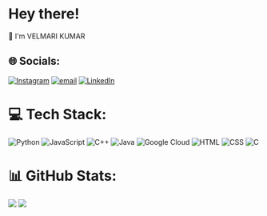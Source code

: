 # Hey there!
👋  I'm VELMARI KUMAR


## 🌐 Socials:
[![Instagram](https://img.shields.io/badge/Instagram-%23E4405F.svg?logo=Instagram&logoColor=white)](https://instagram.com/velmk_offical) [![email](https://img.shields.io/badge/Email-D14836?logo=gmail&logoColor=white)](mailto:velmk2005@gmail.com) [![LinkedIn](https://img.shields.io/badge/LinkedIn-0A66C2?logo=linkedin&logoColor=white)](https://www.linkedin.com/in/velmari-kumar-500375286)


# 💻 Tech Stack:
 ![Python](https://img.shields.io/badge/python-3670A0?style=for-the-badge&logo=python&logoColor=ffdd54) ![JavaScript](https://img.shields.io/badge/javascript-%23323330.svg?style=for-the-badge&logo=javascript&logoColor=%23F7DF1E) ![C++](https://img.shields.io/badge/c++-%2300599C.svg?style=for-the-badge&logo=c%2B%2B&logoColor=white) ![Java](https://img.shields.io/badge/java-%23ED8B00.svg?style=for-the-badge&logo=openjdk&logoColor=white) ![Google Cloud](https://img.shields.io/badge/GoogleCloud-%234285F4.svg?style=for-the-badge&logo=google-cloud&logoColor=white)  ![HTML](https://img.shields.io/badge/HTML-E34F26?style=for-the-badge&logo=html5&logoColor=white) ![CSS](https://img.shields.io/badge/CSS-2965f1?style=for-the-badge&logo=css3&logoColor=white) ![C](https://img.shields.io/badge/C-A8B9CC?style=for-the-badge&logo=c&logoColor=white)


# 📊 GitHub Stats:
![](https://github-readme-stats.vercel.app/api?username=velmk28&theme=tokyonight&hide_border=false&include_all_commits=true&count_private=true)
![](https://github-readme-streak-stats.herokuapp.com/?user=velmk28&theme=tokyonight&hide_border=false)


